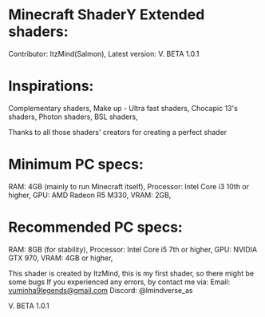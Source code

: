 # Minecraft ShaderY Extended shaders:
Contributor: ItzMind(Salmon),
Latest version: V. BETA 1.0.1

# Inspirations:
Complementary shaders,
Make up - Ultra fast shaders,
Chocapic 13's shaders,
Photon shaders,
BSL shaders,

Thanks to all those shaders' creators for creating a perfect shader
# Minimum PC specs:
RAM: 4GB (mainly to run Minecraft itself),
Processor: Intel Core i3 10th or higher,
GPU: AMD Radeon R5 M330,
VRAM: 2GB,

# Recommended PC specs:
RAM: 8GB (for stability),
Processor: Intel Core i5 7th or higher,
GPU: NVIDIA GTX 970,
VRAM: 4GB or higher,

This shader is created by ItzMind, this is my first shader, so there might be some bugs
If you experienced any errors, by contact me via:
Email: vuminha9legends@gmail.com
Discord: @lmindverse_as

V. BETA 1.0.1
